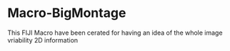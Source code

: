 # Macro-BigMontage
This FIJI Macro have been cerated for having an idea of the whole image vriability 2D information
